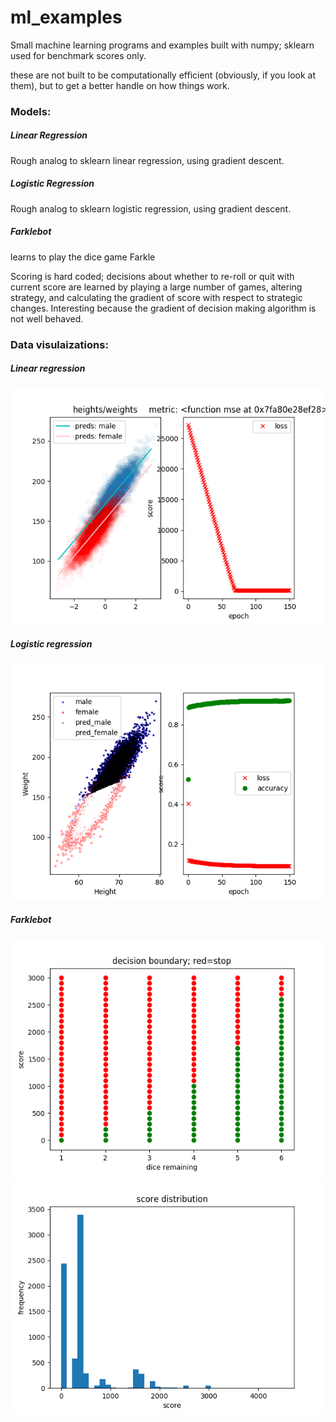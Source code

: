 # ml_examples

Small machine learning programs and examples built with numpy; sklearn used for benchmark scores only.

these are not built to be computationally efficient (obviously, if you look at them), but to get a better handle on how things work.

### Models:
##### Linear Regression
Rough analog to sklearn linear regression, using gradient descent.
##### Logistic Regression
Rough analog to sklearn logistic regression, using gradient descent.
##### Farklebot
learns to play the dice game Farkle

Scoring is hard coded; decisions about whether to re-roll or quit with current score are learned by playing a large number of games, altering strategy, and calculating the gradient of score with respect to strategic changes. Interesting because the gradient of decision making algorithm is not well behaved.


### Data visulaizations:
##### Linear regression
![linear results](https://github.com/notsambeck/ml_examples/blob/master/graphics/linear_regression_results.png)

##### Logistic regression
![logistic results](https://github.com/notsambeck/ml_examples/blob/master/graphics/logistic_regression_results.png)

##### Farklebot
![farkle_results1](https://github.com/notsambeck/ml_examples/blob/master/graphics/farkle_decision_boundary.png)
![farkle distribution](https://github.com/notsambeck/ml_examples/blob/master/graphics/farkle_optimal_score_distribution.png)
